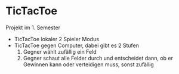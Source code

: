# TicTacToe
Projekt im 1. Semester

- TicTacToe lokaler 2 Spieler Modus
- TicTacToe gegen Computer, dabei gibt es 2 Stufen
  1. Gegner wählt zufällig ein Feld
  2. Gegner schaut alle Felder durch und entscheidet dann, ob er Gewinnen kann oder verteidigen muss, sonst zufällig

